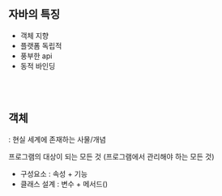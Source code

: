 ## 자바의 특징

- 객체 지향
- 플랫폼 독립적
- 풍부한 api
- 동적 바인딩

<br></br>

## 객체

: 현실 세계에 존재하는 사물/개념

 프로그램의 대상이 되는 모든 것 (프로그램에서 관리해야 하는 모든 것)

- 구성요소 : 속성 + 기능
- 클래스 설계 : 변수 + 메서드()
